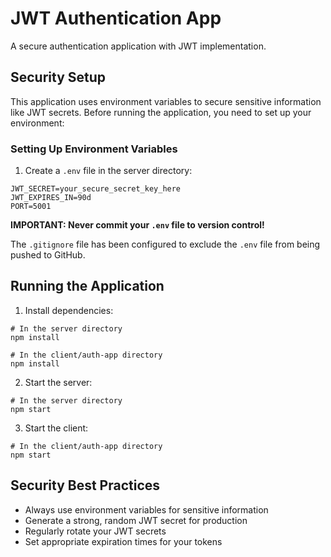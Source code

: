 # JWT Authentication App

A secure authentication application with JWT implementation.

## Security Setup

This application uses environment variables to secure sensitive information like JWT secrets. Before running the application, you need to set up your environment:

### Setting Up Environment Variables

1. Create a `.env` file in the server directory:
```
JWT_SECRET=your_secure_secret_key_here
JWT_EXPIRES_IN=90d
PORT=5001
```

**IMPORTANT: Never commit your `.env` file to version control!** 

The `.gitignore` file has been configured to exclude the `.env` file from being pushed to GitHub.

## Running the Application

1. Install dependencies:
```
# In the server directory
npm install

# In the client/auth-app directory
npm install
```

2. Start the server:
```
# In the server directory
npm start
```

3. Start the client:
```
# In the client/auth-app directory
npm start
```

## Security Best Practices

- Always use environment variables for sensitive information
- Generate a strong, random JWT secret for production
- Regularly rotate your JWT secrets
- Set appropriate expiration times for your tokens
